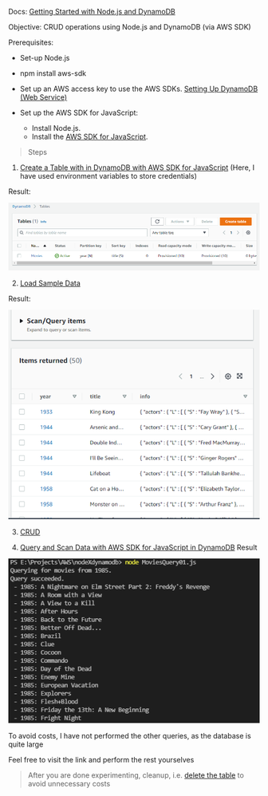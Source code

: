 Docs: [Getting Started with Node.js and DynamoDB](https://docs.aws.amazon.com/amazondynamodb/latest/developerguide/GettingStarted.NodeJs.html)

Objective: CRUD operations using Node.js and DynamoDB (via AWS SDK)
 

Prerequisites:
- Set-up Node.js
- npm install aws-sdk

- Set up an AWS access key to use the AWS SDKs. [Setting Up DynamoDB (Web Service)](https://docs.aws.amazon.com/amazondynamodb/latest/developerguide/SettingUp.DynamoWebService.html)

- Set up the AWS SDK for JavaScript:
    - Install Node.js.
    - Install the [AWS SDK for JavaScript](https://aws.amazon.com/sdk-for-javascript/).


> Steps

1. [Create a Table with in DynamoDB with AWS SDK for JavaScript](https://docs.aws.amazon.com/amazondynamodb/latest/developerguide/GettingStarted.NodeJs.01.html)
(Here, I have used environment variables to store credentials)

Result:

![](2022-03-05-16-48-04.png)

2. [Load Sample Data](https://docs.aws.amazon.com/amazondynamodb/latest/developerguide/GettingStarted.NodeJs.02.html)

Result: 

![](2022-03-05-16-51-04.png)

3. [CRUD](https://docs.aws.amazon.com/amazondynamodb/latest/developerguide/GettingStarted.NodeJs.03.html)

4. [Query and Scan Data with AWS SDK for JavaScript in DynamoDB](https://docs.aws.amazon.com/amazondynamodb/latest/developerguide/GettingStarted.NodeJs.04.html)
Result

![](2022-03-05-17-16-26.png)

To avoid costs, I have not performed the other queries, as the database is quite large

Feel free to visit the link and perform the rest yourselves

> After you are done experimenting, cleanup, i.e. [delete the table](https://docs.aws.amazon.com/amazondynamodb/latest/developerguide/GettingStarted.NodeJs.05.html) to avoid unnecessary costs